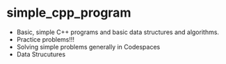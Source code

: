 # simple_cpp_program
<ul><li>Basic, simple C++ programs and basic data structures and algorithms.</li>
<li>Practice problems!!!</li>
<li>Solving simple problems generally in Codespaces</li>
<li>Data Strucutures</li></ul>
